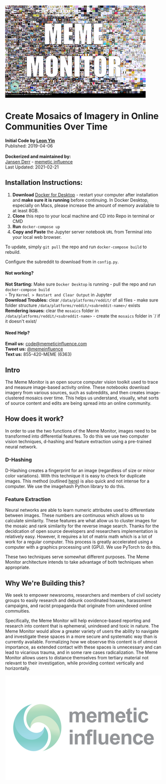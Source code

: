 ![](https://github.com/memeticinfluence/Disinfo-Doppler/blob/master/samples/header.gif?raw=true)

# Create Mosaics of Imagery in Online Communities Over Time<br>

**Initial Code by [Leon Yin](https://github.com/yinleon/Disinfo-Doppler)**<br>
Published: 2019-04-06<br>
<br>
**Dockerized and maintained by:**<br>
[Jansen Derr](https://github.com/jansenderr) - [memetic influence](https://www.memeticinfluence.com)<br>
Last Updated: 2021-02-21

## Installation Instructions:

1. **Download** [Docker for Desktop](https://www.docker.com/products/docker-desktop) - restart your computer after installation and **make sure it is running** before continuing. In Docker Desktop, especially on Macs, please increase the amount of memory available to at least 8GB.
2. **Clone** this repo to your local machine and CD into Repo in terminal or CMD
3. **Run** `docker-compose up` 
4. **Copy and Paste** the Jupyter server notebook `URL` from Terminal into your local web browser.

To update, simply `git pull` the repo and run `docker-compose build` to rebuild.

Configure the subreddit to download from in `config.py`.

#### Not working?
**Not Starting:** Make sure `Docker Desktop` is running - pull the repo and run `docker-compose build`<br> -  Try `Kernel > Restart and Clear Output` in Jupyter<br>
**Download Troubles:** clear `/data/platforms/reddit/` of all files - make sure folder structure `/data/platforms/reddit/<subreddit-name>/` exists<br>
**Remdering issues:**  clear the `mosaics` folder in `/data/platforms/reddit/<subreddit-name>` - create the `mosaics` folder in `/<subreddit-name> if it doesn't exist/<br>

#### Need Help?
**Email us:** code@memeticinfluence.com<br>
**Tweet us:** [@memeinfluence](https://twitter.com/memeinfluence)<br>
**Text us:**  855-420-MEME (6363)<br>

## Intro
The Meme Monitor is an open source computer vision toolkit used to trace and measure image-based activity online. These notebooks download imagery from various sources, such as subreddits, and then creates image-clustered mosaics over time. This helps us understand, visually, what sorts of source content and edits are being spread into an online community. 

## How does it work?
In order to use the two functions of the Meme Monitor, images need to be transformed into differential features. To do this we use two computer vision techniques, d-hashing and feature extraction using a pre-trained neural network.

### D-Hashing
D-Hashing creates a fingerprint for an image (regardless of size or minor color variations). With this technique it is easy to check for duplicate images. This method (outlined [here](http://www.hackerfactor.com/blog/?/archives/529-Kind-of-Like-That.html)) is also quick and not intense for a computer. We use the imagehash Python library to do this.

### Feature Extraction
Neural networks are able to learn numeric attributes used to differentiate between images. These numbers are continuous which allows us to calculate similarity. These features are what allow us to cluster images for the mosaic and rank similarity for the reverse image search. Thanks for the decidcation of open source developers and researchers implementation is relatively easy. However, it requires a lot of matrix math which is a lot of work for a regular computer. This process is greatly accelerated using a computer with a graphics processing unit (GPU). We use PyTorch to do this.

These two techniques serve somewhat different purposes. The Meme Monitor architecture intends to take advantage of both techniques when appropriate.

## Why We're Building this?
We seek to empower newsrooms, researchers and members of civil society groups to easily research and debunk coordinated hoaxes, harassment campaigns, and racist propaganda that originate from unindexed online commuities.

Specifically, the Meme Monitor will help evidence-based reporting and research into content that is ephemeral, unindexed and toxic in nature. The Meme Monitor would allow a greater variety of users the ability to navigate and investigate these spaces in a more secure and systematic way than is currently available. Formalizing how we observse this content is of utmost importance, as extended contact with these spaces is unnecessary and can lead to vicarious trauma, and in some rare cases radicalization. The Meme Monitor allows users to distance themselves from tertiary material not relevant to their investigation, while providing context vertically and horizontally.

![](https://github.com/memeticinfluence/logos/blob/main/horizontal_transparent.png?raw=true)
